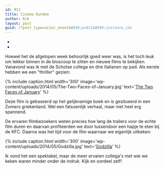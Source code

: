 ```yaml
---
id: 911
title: Cinema Dundee
author: Rik
layout: post
guid: /?post_type=ai1ec_event&#038;p=911&#038;instance_id=
---
```

-
-
Hoewel het de afgelopen week behoorlijk goed weer was, is het toch leuk om lekker binnen in de bioscoop te zitten en nieuwe films te bekijken. Vanavond was ik met de Schotse collega en drie Italianen op pad. Als eerste hebben we een "thriller" gezien:

{% include caption.html
    width='300'
    image='wp-content/uploads/2014/05/The-Two-Faces-of-January.jpg' 
    text='[The Two Faces of January](http://www.imdb.com/title/tt1976000/)'
%}

Deze film is gebaseerd op het gelijknamige boek en is gesitueerd in een Zomers griekenland. Wel een fatsoenlijk verhaal, maar niet heel erg spannend.

De ervaren filmbezoekers weten precies hoe lang de trailers voor de echte film duren en daarvan profiteerden we door tussendoor een hapje te eten bij de KFC. Daarna was het tijd voor de film waarnaar we eigenlijk uitkeken:

{% include caption.html
    width='300'
    image='wp-content/uploads/2014/05/Godzilla.jpg' 
    text='[Godzilla](http://www.imdb.com/title/tt0831387/)'
%}

Ik vond het een spektakel, maar de meer ervaren collega's met wie we keken waren minder onder de indruk. Kijk en oordeel zelf!